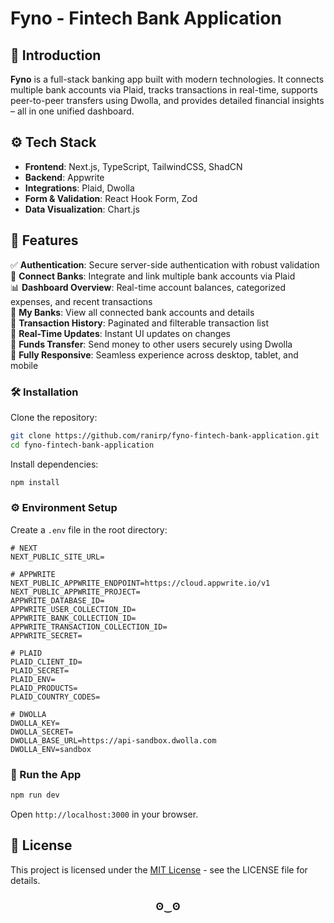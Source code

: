 # Fyno - Fintech Bank Application

## 🤖 Introduction

**Fyno** is a full-stack banking app built with modern technologies. It connects multiple bank accounts via Plaid, tracks transactions in real-time, supports peer-to-peer transfers using Dwolla, and provides detailed financial insights – all in one unified dashboard.

## ⚙️ Tech Stack

- **Frontend**: Next.js, TypeScript, TailwindCSS, ShadCN
- **Backend**: Appwrite
- **Integrations**: Plaid, Dwolla
- **Form & Validation**: React Hook Form, Zod
- **Data Visualization**: Chart.js


## 🔋 Features

✅ **Authentication**: Secure server-side authentication with robust validation  
🏦 **Connect Banks**: Integrate and link multiple bank accounts via Plaid  
📊 **Dashboard Overview**: Real-time account balances, categorized expenses, and recent transactions  
🏦 **My Banks**: View all connected bank accounts and details  
📁 **Transaction History**: Paginated and filterable transaction list  
🔁 **Real-Time Updates**: Instant UI updates on changes  
💸 **Funds Transfer**: Send money to other users securely using Dwolla  
📱 **Fully Responsive**: Seamless experience across desktop, tablet, and mobile  

### 🛠️ Installation

Clone the repository:

```bash
git clone https://github.com/ranirp/fyno-fintech-bank-application.git
cd fyno-fintech-bank-application
```

Install dependencies:

```bash
npm install
```

### ⚙️ Environment Setup

Create a `.env` file in the root directory:

```env
# NEXT
NEXT_PUBLIC_SITE_URL=

# APPWRITE
NEXT_PUBLIC_APPWRITE_ENDPOINT=https://cloud.appwrite.io/v1
NEXT_PUBLIC_APPWRITE_PROJECT=
APPWRITE_DATABASE_ID=
APPWRITE_USER_COLLECTION_ID=
APPWRITE_BANK_COLLECTION_ID=
APPWRITE_TRANSACTION_COLLECTION_ID=
APPWRITE_SECRET=

# PLAID
PLAID_CLIENT_ID=
PLAID_SECRET=
PLAID_ENV=
PLAID_PRODUCTS=
PLAID_COUNTRY_CODES=

# DWOLLA
DWOLLA_KEY=
DWOLLA_SECRET=
DWOLLA_BASE_URL=https://api-sandbox.dwolla.com
DWOLLA_ENV=sandbox
```

### 🚀 Run the App

```bash
npm run dev
```

Open `http://localhost:3000` in your browser.

## 📄 License

This project is licensed under the [MIT License](./LICENSE) - see the LICENSE file for details.

 <h3 align="center"> ʘ‿ʘ </h3>
